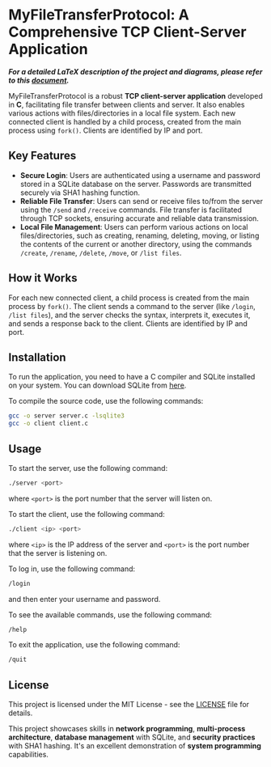 # MyFileTransferProtocol: A Comprehensive TCP Client-Server Application

**_For a detailed LaTeX description of the project and diagrams, please refer to this [document](MyFTP.pdf)._**

MyFileTransferProtocol is a robust **TCP client-server application** developed in **C**, facilitating file transfer between clients and server. It also enables various actions with files/directories in a local file system. Each new connected client is handled by a child process, created from the main process using `fork()`. Clients are identified by IP and port.

## Key Features

- **Secure Login**: Users are authenticated using a username and password stored in a SQLite database on the server. Passwords are transmitted securely via SHA1 hashing function.
- **Reliable File Transfer**: Users can send or receive files to/from the server using the `/send` and `/receive` commands. File transfer is facilitated through TCP sockets, ensuring accurate and reliable data transmission.
- **Local File Management**: Users can perform various actions on local files/directories, such as creating, renaming, deleting, moving, or listing the contents of the current or another directory, using the commands `/create`, `/rename`, `/delete`, `/move`, or `/list files`.

## How it Works

For each new connected client, a child process is created from the main process by `fork()`. The client sends a command to the server (like `/login`, `/list files`), and the server checks the syntax, interprets it, executes it, and sends a response back to the client. Clients are identified by IP and port.

## Installation

To run the application, you need to have a C compiler and SQLite installed on your system. You can download SQLite from [here](https://www.sqlite.org/download.html).

To compile the source code, use the following commands:

```bash
gcc -o server server.c -lsqlite3
gcc -o client client.c
```

## Usage

To start the server, use the following command:

```bash
./server <port>
```

where `<port>` is the port number that the server will listen on.

To start the client, use the following command:

```bash
./client <ip> <port>
```

where `<ip>` is the IP address of the server and `<port>` is the port number that the server is listening on.

To log in, use the following command:

```bash
/login
```

and then enter your username and password.

To see the available commands, use the following command:

```bash
/help
```

To exit the application, use the following command:

```bash
/quit
```

## License

This project is licensed under the MIT License - see the [LICENSE](LICENSE) file for details. 

This project showcases skills in **network programming**, **multi-process architecture**, **database management** with SQLite, and **security practices** with SHA1 hashing. It's an excellent demonstration of **system programming** capabilities.
